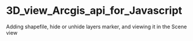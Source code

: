 # 3D_view_Arcgis_api_for_Javascript
Adding shapefile, hide or unhide layers marker, and viewing it in the Scene view
